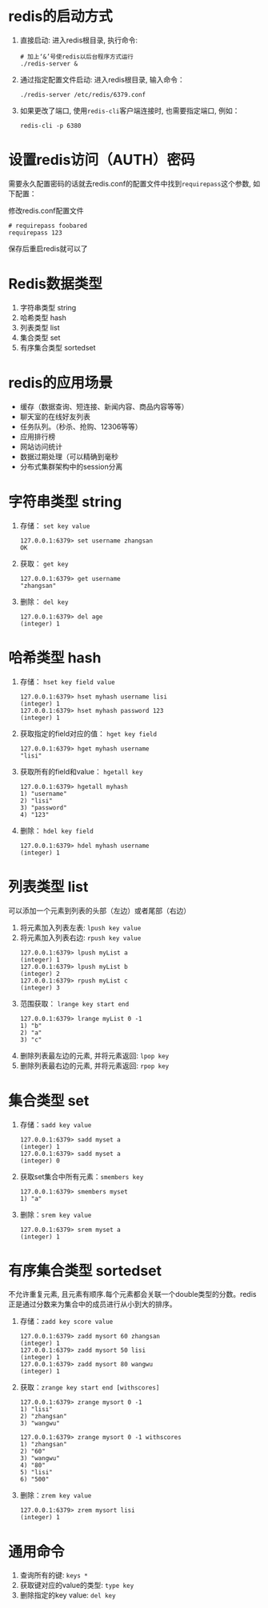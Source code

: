 # redis的启动方式

1. 直接启动: 进入redis根目录, 执行命令:
    ```
    # 加上‘&’号使redis以后台程序方式运行
    ./redis-server &
    ```
2. 通过指定配置文件启动: 进入redis根目录, 输入命令：
    ```
    ./redis-server /etc/redis/6379.conf
    ```
3. 如果更改了端口, 使用`redis-cli`客户端连接时, 也需要指定端口, 例如：
    ```
    redis-cli -p 6380
    ```

# 设置redis访问（AUTH）密码

需要永久配置密码的话就去redis.conf的配置文件中找到`requirepass`这个参数, 如下配置：

修改redis.conf配置文件　　
```
# requirepass foobared
requirepass 123
```
保存后重启redis就可以了

# Redis数据类型

1. 字符串类型 string
2. 哈希类型 hash
3. 列表类型 list
4. 集合类型 set
5. 有序集合类型 sortedset

# redis的应用场景

* 缓存（数据查询、短连接、新闻内容、商品内容等等）
* 聊天室的在线好友列表
* 任务队列。（秒杀、抢购、12306等等）
* 应用排行榜
* 网站访问统计
* 数据过期处理（可以精确到毫秒
* 分布式集群架构中的session分离

# 字符串类型 string
1. 存储： `set key value`
    ```
    127.0.0.1:6379> set username zhangsan
    OK
    ```
2. 获取： `get key`
    ```
    127.0.0.1:6379> get username
    "zhangsan"
    ```
3. 删除： `del key`
    ```
    127.0.0.1:6379> del age
    (integer) 1
    ```

# 哈希类型 hash
1. 存储： `hset key field value`
    ```
    127.0.0.1:6379> hset myhash username lisi
    (integer) 1
    127.0.0.1:6379> hset myhash password 123
    (integer) 1
    ```
2. 获取指定的field对应的值： `hget key field`
    ```
    127.0.0.1:6379> hget myhash username
    "lisi"
    ```
3. 获取所有的field和value： `hgetall key`
    ```
    127.0.0.1:6379> hgetall myhash
    1) "username"
    2) "lisi"
    3) "password"
    4) "123"
    ```
4. 删除： `hdel key field`
    ```
    127.0.0.1:6379> hdel myhash username
    (integer) 1
    ```

# 列表类型 list
可以添加一个元素到列表的头部（左边）或者尾部（右边）

1. 将元素加入列表左表: `lpush key value`
2. 将元素加入列表右边: `rpush key value`
    ```
    127.0.0.1:6379> lpush myList a
    (integer) 1
    127.0.0.1:6379> lpush myList b
    (integer) 2
    127.0.0.1:6379> rpush myList c
    (integer) 3
    ```
3. 范围获取： `lrange key start end`
    ```
    127.0.0.1:6379> lrange myList 0 -1
    1) "b"
    2) "a"
    3) "c"
    ```
4. 删除列表最左边的元素, 并将元素返回: `lpop key` 
5. 删除列表最右边的元素, 并将元素返回: `rpop key`

# 集合类型 set
1. 存储：`sadd key value`
    ```
    127.0.0.1:6379> sadd myset a
    (integer) 1
    127.0.0.1:6379> sadd myset a
    (integer) 0
    ```
2. 获取set集合中所有元素：`smembers key`
    ```
    127.0.0.1:6379> smembers myset
    1) "a"
    ```
3. 删除：`srem key value`
    ```	
    127.0.0.1:6379> srem myset a
    (integer) 1
    ```

# 有序集合类型 sortedset
不允许重复元素, 且元素有顺序.每个元素都会关联一个double类型的分数。redis正是通过分数来为集合中的成员进行从小到大的排序。

1. 存储：`zadd key score value`
    ```
    127.0.0.1:6379> zadd mysort 60 zhangsan
    (integer) 1
    127.0.0.1:6379> zadd mysort 50 lisi
    (integer) 1
    127.0.0.1:6379> zadd mysort 80 wangwu
    (integer) 1
    ```
2. 获取：`zrange key start end [withscores]`
    ```
    127.0.0.1:6379> zrange mysort 0 -1
    1) "lisi"
    2) "zhangsan"
    3) "wangwu"
    
    127.0.0.1:6379> zrange mysort 0 -1 withscores
    1) "zhangsan"
    2) "60"
    3) "wangwu"
    4) "80"
    5) "lisi"
    6) "500"
    ```
3. 删除：`zrem key value`
    ```
    127.0.0.1:6379> zrem mysort lisi
    (integer) 1
    ```

# 通用命令
1. 查询所有的键: `keys *`
2. 获取键对应的value的类型: `type key` 
3. 删除指定的key value: `del key`
